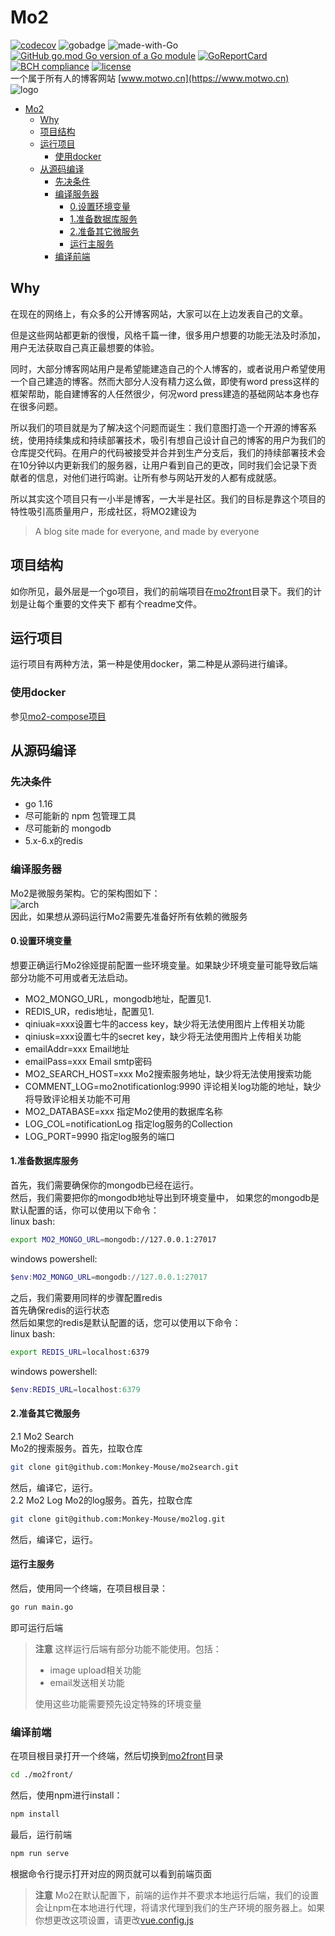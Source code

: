 # Mo2
[![codecov](https://codecov.io/gh/Monkey-Mouse/mo2/branch/main/graph/badge.svg?token=8X3HF5VFWT)](https://codecov.io/gh/Monkey-Mouse/mo2)
![gobadge](https://github.com/Monkey-Mouse/mo2/actions/workflows/.github/workflows/go.yml/badge.svg)
![made-with-Go](https://img.shields.io/badge/Made%20with-Go-1f425f.svg)
[![GitHub go.mod Go version of a Go module](https://img.shields.io/github/go-mod/go-version/Monkey-Mouse/mo2.svg)](https://github.com/Monkey-Mouse/mo2)
[![GoReportCard](https://goreportcard.com/badge/github.com/Monkey-Mouse/mo2)](https://goreportcard.com/report/github.com/Monkey-Mouse/mo2)
[![BCH compliance](https://bettercodehub.com/edge/badge/Monkey-Mouse/mo2?branch=main)](https://bettercodehub.com/)
[![license](https://badgen.net/github/license/Monkey-Mouse/mo2)](/LICENSE)  
一个属于所有人的博客网站 [www.motwo.cn](https://www.motwo.cn)  
![logo](mo2front/public/img/icons/android-chrome-512x512.png)

- [Mo2](#mo2)
  - [Why](#why)
  - [项目结构](#项目结构)
  - [运行项目](#运行项目)
    - [使用docker](#使用docker)
  - [从源码编译](#从源码编译)
    - [先决条件](#先决条件)
    - [编译服务器](#编译服务器)
      - [0.设置环境变量](#0设置环境变量)
      - [1.准备数据库服务](#1准备数据库服务)
      - [2.准备其它微服务](#2准备其它微服务)
      - [运行主服务](#运行主服务)
    - [编译前端](#编译前端)

## Why
在现在的网络上，有众多的公开博客网站，大家可以在上边发表自己的文章。  

但是这些网站都更新的很慢，风格千篇一律，很多用户想要的功能无法及时添加，用户无法获取自己真正最想要的体验。  

同时，大部分博客网站用户是希望能建造自己的个人博客的，或者说用户希望使用一个自己建造的博客。然而大部分人没有精力这么做，即使有word press这样的框架帮助，能自建博客的人任然很少，何况word press建造的基础网站本身也存在很多问题。  

所以我们的项目就是为了解决这个问题而诞生：我们意图打造一个开源的博客系统，使用持续集成和持续部署技术，吸引有想自己设计自己的博客的用户为我们的仓库提交代码。在用户的代码被接受并合并到生产分支后，我们的持续部署技术会在10分钟以内更新我们的服务器，让用户看到自己的更改，同时我们会记录下贡献者的信息，对他们进行鸣谢。让所有参与网站开发的人都有成就感。  

所以其实这个项目只有一小半是博客，一大半是社区。我们的目标是靠这个项目的特性吸引高质量用户，形成社区，将MO2建设为  
> A blog site made for everyone, and made by everyone  

## 项目结构
如你所见，最外层是一个go项目，我们的前端项目在[mo2front](/mo2front/)目录下。我们的计划是让每个重要的文件夹下
都有个readme文件。  
## 运行项目
运行项目有两种方法，第一种是使用docker，第二种是从源码进行编译。  

### 使用docker
参见[mo2-compose项目](https://github.com/Monkey-Mouse/mo2-compose)  

## 从源码编译
### 先决条件
- go 1.16
- 尽可能新的 npm 包管理工具
- 尽可能新的 mongodb
- 5.x-6.x的redis

### 编译服务器
Mo2是微服务架构。它的架构图如下：  
![arch](designs/imgs/architecture.png)  
因此，如果想从源码运行Mo2需要先准备好所有依赖的微服务  
#### 0.设置环境变量
想要正确运行Mo2徐娅提前配置一些环境变量。如果缺少环境变量可能导致后端部分功能不可用或者无法启动。  
- MO2_MONGO_URL，mongodb地址，配置见1.
- REDIS_UR，redis地址，配置见1.
- qiniuak=xxx设置七牛的access key，缺少将无法使用图片上传相关功能
- qiniusk=xxx设置七牛的secret key，缺少将无法使用图片上传相关功能
- emailAddr=xxx Email地址
- emailPass=xxx Email smtp密码
- MO2_SEARCH_HOST=xxx Mo2搜索服务地址，缺少将无法使用搜索功能
- COMMENT_LOG=mo2notificationlog:9990 评论相关log功能的地址，缺少将导致评论相关功能不可用
- MO2_DATABASE=xxx 指定Mo2使用的数据库名称
- LOG_COL=notificationLog 指定log服务的Collection
- LOG_PORT=9990 指定log服务的端口
#### 1.准备数据库服务
首先，我们需要确保你的mongodb已经在运行。  
然后，我们需要把你的mongodb地址导出到环境变量中，
如果您的mongodb是默认配置的话，你可以使用以下命令：  
linux bash:  
```bash
export MO2_MONGO_URL=mongodb://127.0.0.1:27017
```
windows powershell:
```powershell
$env:MO2_MONGO_URL=mongodb://127.0.0.1:27017
```
之后，我们需要用同样的步骤配置redis  
首先确保redis的运行状态  
然后如果您的redis是默认配置的话，您可以使用以下命令：  
linux bash:  
```bash
export REDIS_URL=localhost:6379
```
windows powershell:
```powershell
$env:REDIS_URL=localhost:6379
```
#### 2.准备其它微服务
2.1 Mo2 Search  
Mo2的搜索服务。首先，拉取仓库  
```bash
git clone git@github.com:Monkey-Mouse/mo2search.git
```
然后，编译它，运行。  
2.2 Mo2 Log
Mo2的log服务。首先，拉取仓库  
```bash
git clone git@github.com:Monkey-Mouse/mo2log.git
```
然后，编译它，运行。 
#### 运行主服务
然后，使用同一个终端，在项目根目录：
```bash
go run main.go
```
即可运行后端
> **注意** 这样运行后端有部分功能不能使用。包括：
> - image upload相关功能
> - email发送相关功能
> 
> 使用这些功能需要预先设定特殊的环境变量

### 编译前端
在项目根目录打开一个终端，然后切换到[mo2front](/mo2front/)目录  
```bash
cd ./mo2front/
```
然后，使用npm进行install：
```bash
npm install
```
最后，运行前端
```bash
npm run serve
```
根据命令行提示打开对应的网页就可以看到前端页面
> **注意** Mo2在默认配置下，前端的运作并不要求本地运行后端，我们的设置会让npm在本地进行代理，将请求代理到我们的生产环境的服务器上。如果你想更改这项设置，请更改[vue.config.js](mo2front/vue.config.js)





